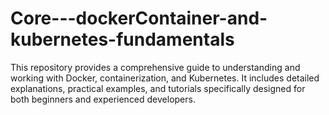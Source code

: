 # Core---dockerContainer-and-kubernetes-fundamentals
This repository provides a comprehensive guide to understanding and working with Docker, containerization, and Kubernetes. It includes detailed explanations, practical examples, and tutorials specifically designed for both beginners and experienced developers.

